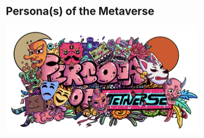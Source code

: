 # Persona(s) of the Metaverse

![](https://github.com/HashLips/hashlips_art_engine/blob/main/banner.png)